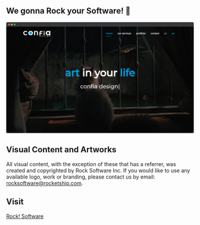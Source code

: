 ## We gonna Rock your Software! 🤘
![website preview](https://raw.githubusercontent.com/victorinknov/confiadesign/master/screenshot.png)

## Visual Content and Artworks
All visual content, with the exception of these that has a referrer, was created and copyrighted by Rock Software Inc. If you would like to use any available logo, work or branding, please contact us by email: rocksoftware@rocketship.com.

## Visit
[Rock! Software](https://rocksoftware.org)
